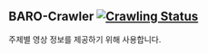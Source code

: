 ## BARO-Crawler [![Crawling Status](https://github.com/ProjectBARO/BARO-Crawler/blob/main/.github/workflows/auto-crawling-actions.yml/badge.svg)](https://github.com/ProjectBARO/BARO-Crawler/blob/main/.github/workflows/auto-crawling-actions.yml)

주제별 영상 정보를 제공하기 위해 사용합니다.
